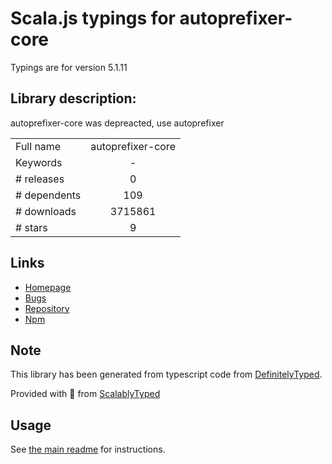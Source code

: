 
# Scala.js typings for autoprefixer-core

Typings are for version 5.1.11

## Library description:
autoprefixer-core was depreacted, use autoprefixer

|                    |                 |
| ------------------ | :-------------: |
| Full name          | autoprefixer-core |
| Keywords           | - |
| # releases         | 0 |
| # dependents       | 109 |
| # downloads        | 3715861 |
| # stars            | 9 |

## Links
- [Homepage](https://github.com/ai/autoprefixer-core#readme)
- [Bugs](https://github.com/ai/autoprefixer-core/issues)
- [Repository](https://github.com/ai/autoprefixer-core)
- [Npm](https://www.npmjs.com/package/autoprefixer-core)
    


## Note
This library has been generated from typescript code from [DefinitelyTyped](https://definitelytyped.org).

Provided with :purple_heart: from [ScalablyTyped](https://github.com/oyvindberg/ScalablyTyped)

## Usage
See [the main readme](../../readme.md) for instructions.


